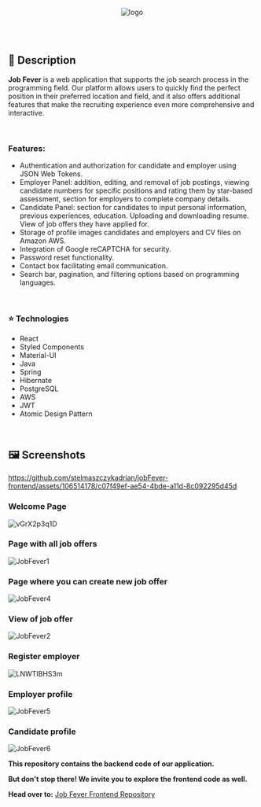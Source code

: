 <p align="center">
  <img src="https://github.com/stelmaszczykadrian/jobFever-frontend/assets/106514178/b35d3d45-782d-4009-9fa9-baeb5017a61f" alt="logo">
</p>

<br><br>

## 📖 Description

**Job Fever** is a web application that supports the job search process in the programming field. Our platform allows users to quickly find the perfect position in their preferred location and field, and it also offers additional features that make the recruiting experience even more comprehensive and interactive.

<br>

### Features:
<ul>
  <li>Authentication and authorization for candidate and employer using JSON Web Tokens.</li>
  <li>Employer Panel: addition, editing, and removal of job postings, viewing candidate numbers for specific positions and rating them by star-based assessment, section for employers to complete company details.</li>
  <li>Candidate Panel: section for candidates to input personal information, previous experiences, education. Uploading and downloading resume. View of job offers they have applied for.</li>
  <li>Storage of profile images candidates and employers and CV files on Amazon AWS.</li>
  <li>Integration of Google reCAPTCHA for security.</li>
  <li>Password reset functionality.</li>
  <li>Contact box facilitating email communication.</li>
  <li>Search bar, pagination, and filtering options based on programming languages.</li>
</ul>

<br>

### :star: Technologies
<ul>
  <li>React</li></li>
  <li>Styled Components</li>
  <li>Material-UI</li>
  <li>Java</li>
  <li>Spring</li>
  <li>Hibernate</li>
  <li>PostgreSQL</li>
  <li>AWS</li>
  <li>JWT</li>
  <li>Atomic Design Pattern</li>
</ul>

<br>

## 🖼️ Screenshots

https://github.com/stelmaszczykadrian/jobFever-frontend/assets/106514178/c07f49ef-ae54-4bde-a11d-8c092295d45d

### Welcome Page
![vGrX2p3q1D](https://github.com/stelmaszczykadrian/jobFever-frontend/assets/106514178/1cc46c98-016b-4e6e-81fc-215e8b82cf6d)
### Page with all job offers
![JobFever1](https://github.com/stelmaszczykadrian/jobFever-backend/assets/106514178/6ea9ba9e-568e-42b7-9102-97c9da929c52)

### Page where you can create new job offer
![JobFever4](https://github.com/stelmaszczykadrian/jobFever-backend/assets/106514178/ae8b7920-2270-4d3e-8b77-2b87bb45165a)

### View of job offer

![JobFever2](https://github.com/stelmaszczykadrian/jobFever-backend/assets/106514178/ae653ff5-90cf-4936-af2c-5c5d1b3d71c2)

### Register employer
![LNWTIBHS3m](https://github.com/stelmaszczykadrian/jobFever-frontend/assets/106514178/30d1886d-c348-4972-aca0-b674f2b7e8b3)


### Employer profile
![JobFever5](https://github.com/stelmaszczykadrian/jobFever-backend/assets/106514178/fa0c1c3a-d750-4d79-a69d-c1931c5e46e4)


### Candidate profile
![JobFever6](https://github.com/stelmaszczykadrian/jobFever-backend/assets/106514178/564bf220-5ff9-45ec-9cdf-19215ce92e56)

**This repository contains the backend code of our application.**

**But don't stop there! We invite you to explore the frontend code as well.**

**Head over to:** [Job Fever Frontend Repository](https://github.com/stelmaszczykadrian/jobFever-frontend)

